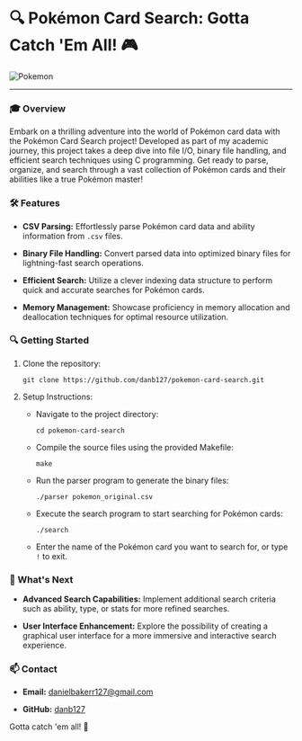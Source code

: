 🔍 Pokémon Card Search: Gotta Catch 'Em All! 🎮
==============================================

![Pokemon](https://media.giphy.com/media/DRfu7BT8ZK1uo/giphy.gif)

* * *

### 🎓 Overview

Embark on a thrilling adventure into the world of Pokémon card data with the Pokémon Card Search project! Developed as part of my academic journey, this project takes a deep dive into file I/O, binary file handling, and efficient search techniques using C programming. Get ready to parse, organize, and search through a vast collection of Pokémon cards and their abilities like a true Pokémon master!

### 🛠️ Features

*   **CSV Parsing:** Effortlessly parse Pokémon card data and ability information from `.csv` files.
    
*   **Binary File Handling:** Convert parsed data into optimized binary files for lightning-fast search operations.
    
*   **Efficient Search:** Utilize a clever indexing data structure to perform quick and accurate searches for Pokémon cards.
    
*   **Memory Management:** Showcase proficiency in memory allocation and deallocation techniques for optimal resource utilization.
    

### 🔍 Getting Started

1.  Clone the repository:
    
    ```
    git clone https://github.com/danb127/pokemon-card-search.git
    ```
    
2.  Setup Instructions:
    
    *   Navigate to the project directory:
        
        ```
        cd pokemon-card-search
        ```
        
    *   Compile the source files using the provided Makefile:
        
        ```
        make
        ```
        
    *   Run the parser program to generate the binary files:
        
        ```
        ./parser pokemon_original.csv
        ```
        
    *   Execute the search program to start searching for Pokémon cards:
        
        ```
        ./search
        ```
        
    *   Enter the name of the Pokémon card you want to search for, or type `!` to exit.
    

### 🌱 What's Next

*   **Advanced Search Capabilities:** Implement additional search criteria such as ability, type, or stats for more refined searches.
    
*   **User Interface Enhancement:** Explore the possibility of creating a graphical user interface for a more immersive and interactive search experience.
    

### 📫 Contact

*   **Email:** danielbakerr127@gmail.com
    
*   **GitHub:** [danb127](https://github.com/danb127)
    

Gotta catch 'em all! 🌟
